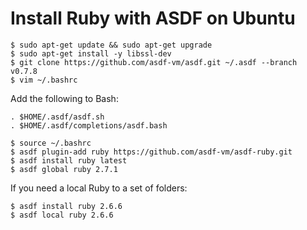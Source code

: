 # Install Ruby with ASDF on Ubuntu


```
$ sudo apt-get update && sudo apt-get upgrade
$ sudo apt-get install -y libssl-dev
$ git clone https://github.com/asdf-vm/asdf.git ~/.asdf --branch v0.7.8
$ vim ~/.bashrc
```

Add the following to Bash:

```
. $HOME/.asdf/asdf.sh
. $HOME/.asdf/completions/asdf.bash
```

```
$ source ~/.bashrc
$ asdf plugin-add ruby https://github.com/asdf-vm/asdf-ruby.git
$ asdf install ruby latest
$ asdf global ruby 2.7.1
```

If you need a local Ruby to a set of folders:

```
$ asdf install ruby 2.6.6
$ asdf local ruby 2.6.6
```
